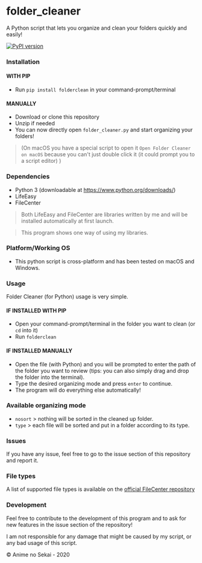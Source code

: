 # folder_cleaner
 A Python script that lets you organize and clean your folders quickly and easily!
 
 [![PyPI version](https://badge.fury.io/py/folderclean.svg)](https://badge.fury.io/py/folderclean)
 
 ### Installation
 
 #### WITH PIP
 - Run `pip install folderclean` in your command-prompt/terminal
 
 #### MANUALLY
 - Download or clone this repository
 - Unzip if needed
 - You can now directly open `folder_cleaner.py` and start organizing your folders!
 
> (On macOS you have a special script to open it `Open Folder Cleaner on macOS` because you can't just double click it (it could prompt you to a script editor) )
 
 ### Dependencies
 - Python 3 (downloadable at https://www.python.org/downloads/)
 - LifeEasy
 - FileCenter
 
 > Both LifeEasy and FileCenter are libraries written by me and will be installed automatically at first launch.
 
 > This program shows one way of using my libraries.
 
 ### Platform/Working OS
 - This python script is cross-platform and has been tested on macOS and Windows.
 
 ### Usage
 Folder Cleaner (for Python) usage is very simple.
 
 #### IF INSTALLED WITH PIP 
 - Open your command-prompt/terminal in the folder you want to clean (or `cd` into it)
 - Run `folderclean`
 
 #### IF INSTALLED MANUALLY
 - Open the file (with Python) and you will be prompted to enter the path of the folder you want to review (tips: you can also simply drag and drop the folder into the terminal).
 - Type the desired organizing mode and press `enter` to continue.
 - The program will do everything else automatically!
 
 ### Available organizing mode
- `nosort` > nothing will be sorted in the cleaned up folder.
- `type`   > each file will be sorted and put in a folder according to its type.

### Issues
If you have any issue, feel free to go to the issue section of this repository and report it.

### File types
A list of supported file types is available on the [official FileCenter repository](https://github.com/Animenosekai/filecenter#listoftypes)

### Development
Feel free to contribute to the development of this program and to ask for new features in the issue section of the repository!

I am not responsible for any damage that might be caused by my script, or any bad usage of this script.

© Anime no Sekai - 2020
